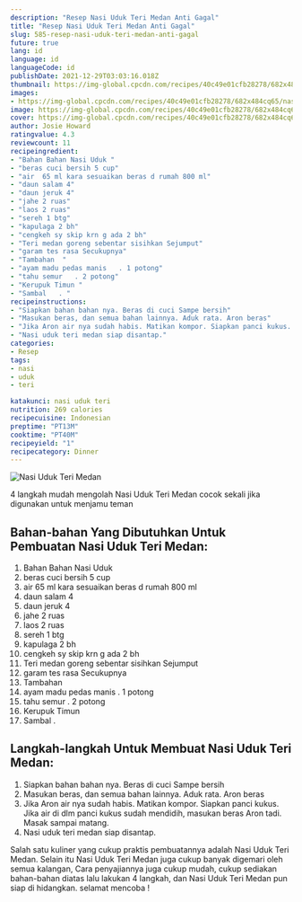 ```yaml
---
description: "Resep Nasi Uduk Teri Medan Anti Gagal"
title: "Resep Nasi Uduk Teri Medan Anti Gagal"
slug: 585-resep-nasi-uduk-teri-medan-anti-gagal
future: true
lang: id
language: id
languageCode: id
publishDate: 2021-12-29T03:03:16.018Z 
thumbnail: https://img-global.cpcdn.com/recipes/40c49e01cfb28278/682x484cq65/nasi-uduk-teri-medan-foto-resep-utama.png
images:
- https://img-global.cpcdn.com/recipes/40c49e01cfb28278/682x484cq65/nasi-uduk-teri-medan-foto-resep-utama.png
image: https://img-global.cpcdn.com/recipes/40c49e01cfb28278/682x484cq65/nasi-uduk-teri-medan-foto-resep-utama.png
cover: https://img-global.cpcdn.com/recipes/40c49e01cfb28278/682x484cq65/nasi-uduk-teri-medan-foto-resep-utama.png
author: Josie Howard
ratingvalue: 4.3
reviewcount: 11
recipeingredient:
- "Bahan Bahan Nasi Uduk "
- "beras cuci bersih 5 cup"
- "air  65 ml kara sesuaikan beras d rumah 800 ml"
- "daun salam 4"
- "daun jeruk 4"
- "jahe 2 ruas"
- "laos 2 ruas"
- "sereh 1 btg"
- "kapulaga 2 bh"
- "cengkeh sy skip krn g ada 2 bh"
- "Teri medan goreng sebentar sisihkan Sejumput"
- "garam tes rasa Secukupnya"
- "Tambahan  "
- "ayam madu pedas manis   . 1 potong"
- "tahu semur   . 2 potong"
- "Kerupuk Timun "
- "Sambal   . "
recipeinstructions:
- "Siapkan bahan bahan nya. Beras di cuci Sampe bersih"
- "Masukan beras, dan semua bahan lainnya. Aduk rata. Aron beras"
- "Jika Aron air nya sudah habis. Matikan kompor. Siapkan panci kukus. Jika air di dlm panci kukus sudah mendidih, masukan beras Aron tadi. Masak sampai matang."
- "Nasi uduk teri medan siap disantap."
categories:
- Resep
tags:
- nasi
- uduk
- teri

katakunci: nasi uduk teri 
nutrition: 269 calories
recipecuisine: Indonesian
preptime: "PT13M"
cooktime: "PT40M"
recipeyield: "1"
recipecategory: Dinner
---
```



![Nasi Uduk Teri Medan](https://img-global.cpcdn.com/recipes/40c49e01cfb28278/682x484cq65/nasi-uduk-teri-medan-foto-resep-utama.png)

4 langkah mudah mengolah  Nasi Uduk Teri Medan cocok sekali jika digunakan untuk menjamu teman

<!--inarticleads1-->

## Bahan-bahan Yang Dibutuhkan Untuk Pembuatan Nasi Uduk Teri Medan:

1. Bahan Bahan Nasi Uduk 
1. beras cuci bersih 5 cup
1. air  65 ml kara sesuaikan beras d rumah 800 ml
1. daun salam 4
1. daun jeruk 4
1. jahe 2 ruas
1. laos 2 ruas
1. sereh 1 btg
1. kapulaga 2 bh
1. cengkeh sy skip krn g ada 2 bh
1. Teri medan goreng sebentar sisihkan Sejumput
1. garam tes rasa Secukupnya
1. Tambahan  
1. ayam madu pedas manis   . 1 potong
1. tahu semur   . 2 potong
1. Kerupuk Timun 
1. Sambal   . 



<!--inarticleads2-->

## Langkah-langkah Untuk Membuat Nasi Uduk Teri Medan:

1. Siapkan bahan bahan nya. Beras di cuci Sampe bersih
1. Masukan beras, dan semua bahan lainnya. Aduk rata. Aron beras
1. Jika Aron air nya sudah habis. Matikan kompor. Siapkan panci kukus. Jika air di dlm panci kukus sudah mendidih, masukan beras Aron tadi. Masak sampai matang.
1. Nasi uduk teri medan siap disantap.




Salah satu kuliner yang cukup praktis pembuatannya adalah  Nasi Uduk Teri Medan. Selain itu  Nasi Uduk Teri Medan  juga cukup banyak digemari oleh semua kalangan, Cara penyajiannya juga cukup mudah, cukup sediakan bahan-bahan diatas lalu lakukan 4 langkah, dan  Nasi Uduk Teri Medan  pun siap di hidangkan. selamat mencoba !
